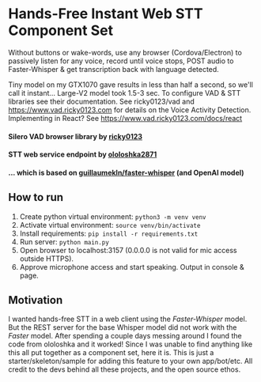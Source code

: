 # Hands-Free Instant Web STT Component Set
Without buttons or wake-words, use any browser (Cordova/Electron) to passively listen for any voice, record until voice stops, POST audio to Faster-Whisper & get transcription back with language detected. 

Tiny model on my GTX1070 gave results in less than half a second, so we'll call it instant... Large-V2 model took 1.5-3 sec.
To configure VAD & STT libraries see their documentation.
See ricky0123/vad and https://www.vad.ricky0123.com for details on the Voice Activity Detection.
Implementing in React? See https://www.vad.ricky0123.com/docs/react 



#### Silero VAD browser library by [ricky0123](https://github.com/ricky0123/vad)
#### STT web service endpoint by [ololoshka2871](https://github.com/ololoshka2871/Voice-2-txt-faster-whisper) 
#### ... which is based on [guillaumekln/faster-whisper](https://github.com/guillaumekln/faster-whisper) (and OpenAI model)


## How to run
1. Create python virtual environment: `python3 -m venv venv`
2. Activate virtual environment: `source venv/bin/activate`
3. Install requirements: `pip install -r requirements.txt`
4. Run server: `python main.py`
5. Open browser to localhost:3157 (0.0.0.0 is not valid for mic access outside HTTPS).
6. Approve microphone access and start speaking. Output in console & page.


## Motivation
I wanted hands-free STT in a web client using the *Faster-Whisper* model. 
But the REST server for the base Whisper model did not work with the *Faster* model.
After spending a couple days messing around I found the code from ololoshka and it worked!
Since I was unable to find anything like this all put together as a component set, here it is.
This is just a starter/skeleton/sample for adding this feature to your own app/bot/etc.
All credit to the devs behind all these projects, and the open source ethos.

